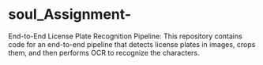 # soul_Assignment-
End-to-End License Plate Recognition Pipeline: This repository contains code for an end-to-end pipeline that detects license plates in images, crops them, and then performs OCR to recognize the characters.  
